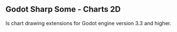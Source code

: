 ## Godot Sharp Some - Charts 2D  

Is chart drawing extensions for Godot engine version 3.3 and higher.  
